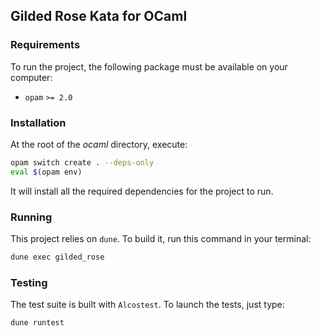 ## Gilded Rose Kata for OCaml

### Requirements

To run the project, the following package must be available on your computer:
- `opam` `>= 2.0`

### Installation

At the root of the _ocaml_ directory, execute:
```sh
opam switch create . --deps-only
eval $(opam env)
```

It will install all the required dependencies for the project to run.

### Running

This project relies on `dune`. To build it, run this command in your terminal:
```sh
dune exec gilded_rose
```

### Testing

The test suite is built with `Alcostest`. To launch the tests, just type:
```sh
dune runtest
```
